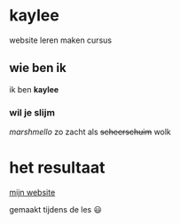 # kaylee
website leren maken cursus

## wie ben ik
ik ben  **kaylee**

### wil je slijm 
*_marshmello_*
zo zacht als ~~scheerschuim~~ wolk

# het resultaat
[mijn website](https://kayleermc.github.io/kaylee/)

gemaakt tijdens de les :smiley:
